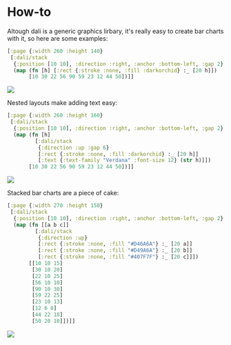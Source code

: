 # How-to

Altough dali is a generic graphics lirbary, it's really easy to create
bar charts with it, so here are some examples:

```clojure
[:page {:width 260 :height 140}
 [:dali/stack
  {:position [10 10], :direction :right, :anchor :bottom-left, :gap 2}
  (map (fn [h] [:rect {:stroke :none, :fill :darkorchid} :_ [20 h]])
       [10 30 22 56 90 59 23 12 44 50])]]
```
![](https://rawgit.com/stathissideris/dali/master/examples/output/graph1.svg)

Nested layouts make adding text easy:

```clojure
[:page {:width 260 :height 160}
 [:dali/stack
  {:position [10 10], :direction :right, :anchor :bottom-left, :gap 2}
  (map (fn [h]
         [:dali/stack
          {:direction :up :gap 6}
          [:rect {:stroke :none, :fill :darkorchid} :_ [20 h]]
          [:text {:text-family "Verdana" :font-size 12} (str h)]])
       [10 30 22 56 90 59 23 12 44 50])]]
```
![](https://rawgit.com/stathissideris/dali/master/examples/output/graph2.svg)

Stacked bar charts are a piece of cake:

```clojure
[:page {:width 270 :height 150}
 [:dali/stack
  {:position [10 10], :direction :right, :anchor :bottom-left, :gap 2}
  (map (fn [[a b c]]
         [:dali/stack
          {:direction :up}
          [:rect {:stroke :none, :fill "#D46A6A"} :_ [20 a]]
          [:rect {:stroke :none, :fill "#D49A6A"} :_ [20 b]]
          [:rect {:stroke :none, :fill "#407F7F"} :_ [20 c]]])
       [[10 10 15]
        [30 10 20]
        [22 10 25]
        [56 10 10]
        [90 10 30]
        [59 22 25]
        [23 10 13]
        [12 6 8]
        [44 22 18]
        [50 20 10]])]]
```
![](https://rawgit.com/stathissideris/dali/master/examples/output/graph3.svg)
